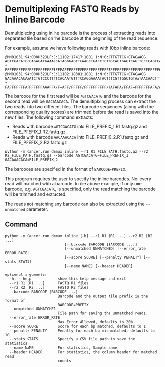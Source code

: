 # Demultiplexing FASTQ Reads by Inline Barcode
Demultiplexing using inline barcode is the process of extracting reads into separated file based on the barcode at the beginning of the read sequence.

For example, assume we have following reads with 10bp inline barcode:
```
@MN01031:94:000H32JLF:1:11102:17417:1081 1:N:0:GTTGTTCG+CTACAAGG
AGTCGACATGCCAGAGATGAAATCATAGGGAGTTGAAGCTGACCTCTTGCACTGAGTCAGTTCCTCAGTCAGGT
+
FFFFFFFFFFFFFFFFFFFFFFFFFFAFFFFFFFFFFFFFFFFFFFFFFFFFFFFFFFFFFFFFFFFFFF6FFF
@MN01031:94:000H32JLF:1:11102:18381:1081 1:N:0:GTTGTTCG+CTACAAGG
GACAAACACAAATCTGTCCCTTTTCACAATGTTTCCAGGAAAATACTCTCGTTGGCTGTAATAACAACTTTGAC
+
FAFFFFFFFAFFFFFFFAAAFFA/F=AFF/FFFFF/FFFFFFFFFF/FAFAFA/FFAF=FFFFFFFAFA/AAFA
```
The barcode for the first read will be `AGTCGACATG` and the barcode for the second read will be `GACAAACACA`. The demultiplxing process can extract the two reads into two different files. The barcode sequences (along with the corresponding quality scores) are trimmed before the read is saved into the new files. The following command extracts: 
* Reads with barcode `AGTCGACATG` into FILE_PREFIX_1.R1.fastq.gz and FILE_PREFIX_1.R2.fastq.gz.
* Reads with barcode `GACAAACACA` into FILE_PREFIX_2.R1.fastq.gz and FILE_PREFIX_2.R2.fastq.gz
```
python -m Cancer.run demux_inline --r1 R1_FILE_PATH.fastq.gz --r2 R2_FILE_PATH.fastq.gz --barcode AGTCGACATG=FILE_PREFIX_1 GACAAACACA=FILE_PREFIX_2
```
The barcodes are specified in the format of `BARCODE=PREFIX`.


This program requires the user to specify the inline barcodes. Not every read will matched with a barcode. In the above example, if only one barcode, e.g. `AGTCGACATG`, is specified, only the read matching the barcode will be trimmed and extracted.

The reads not matching any barcode can also be extracted using the `--unmatched` parameter.

## Command
```
python -m Cancer.run demux_inline [-h] --r1 R1 [R1 ...] --r2 R2 [R2 ...]
                           [--barcode BARCODE [BARCODE ...]]
                           [--unmatched UNMATCHED] [--error_rate ERROR_RATE]
                           [--score SCORE] [--penalty PENALTY] [--stats STATS]
                           [--name NAME] [--header HEADER]

optional arguments:
  -h, --help            show this help message and exit
  --r1 R1 [R1 ...]      FASTQ R1 files
  --r2 R2 [R2 ...]      FASTQ R2 files
  --barcode BARCODE [BARCODE ...]
                        Barcode and the output file prefix in the format of
                        BARCODE=PREFIX
  --unmatched UNMATCHED
                        File path for saving the unmatched reads.
  --error_rate ERROR_RATE
                        Max Error Allowed, defaults to 20%
  --score SCORE         Score for each bp matched, defaults to 1
  --penalty PENALTY     Penalty for each bp mis-matched, defaults to 10
  --stats STATS         Specify a CSV file path to save the statistics.
  --name NAME           For statistics, Sample name
  --header HEADER       For statistics, the column header for matched read
                        counts
```